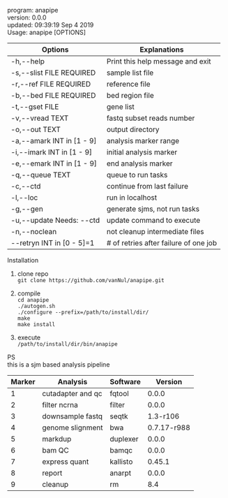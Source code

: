 program: anapipe  
version: 0.0.0  
updated: 09:39:19 Sep  4 2019  
Usage: anapipe [OPTIONS]  

|  Options                    | Explanations
|-----------------------------|---------------------------------
|  -h,--help                  | Print this help message and exit
|  -s,--slist FILE REQUIRED   | sample list file
|  -r,--ref FILE REQUIRED     | reference file
|  -b,--bed FILE REQUIRED     | bed region file
|  -t,--gset FILE             | gene list
|  -v,--vread TEXT            | fastq  subset reads number
|  -o,--out TEXT              | output directory
|  -a,--amark INT in [1 - 9]  | analysis marker range
|  -i,--imark INT in [1 - 9]  | initial analysis marker
|  -e,--emark INT in [1 - 9]  | end analysis marker
|  -q,--queue TEXT            | queue to run tasks
|  -c,--ctd                   | continue from last failure
|  -l,--loc                   | run in localhost
|  -g,--gen                   | generate sjms, not run tasks
|  -u,--update Needs: --ctd   | update command to execute
|  -n,--noclean               | not cleanup intermediate files
|  --retryn INT in [0 - 5]=1  | # of retries after failure of one job  


Installation

1. clone repo  
`git clone https://github.com/vanNul/anapipe.git`

2. compile  
`cd anapipe`  
`./autogen.sh`  
`./configure --prefix=/path/to/install/dir/`  
`make`  
`make install`  

3. execute  
`/path/to/install/dir/bin/anapipe`  

PS  
this is a sjm based analysis pipeline  

|Marker|Analysis         |Software |Version
|------|-----------------|---------|----------- 
|1     |cutadapter and qc|fqtool   |0.0.0       
|2     |filter ncrna     |filter   |0.0.0       
|3     |downsample fastq |seqtk    |1.3-r106    
|4     |genome slignment |bwa      |0.7.17-r988
|5     |markdup          |duplexer |0.0.0       
|6     |bam QC           |bamqc    |0.0.0       
|7     |express quant    |kallisto |0.45.1 
|8     |report           |anarpt   |0.0.0     
|9     |cleanup          |rm       |8.4         
